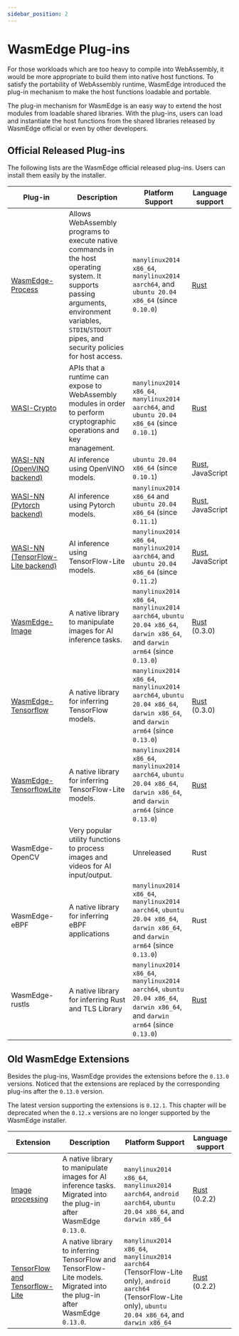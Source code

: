 ```yaml
---
sidebar_position: 2
---
```


# WasmEdge Plug-ins

For those workloads which are too heavy to compile into WebAssembly, it would be more appropriate to build them into native host functions. To satisfy the portability of WebAssembly runtime, WasmEdge introduced the plug-in mechanism to make the host functions loadable and portable.

The plug-in mechanism for WasmEdge is an easy way to extend the host modules from loadable shared libraries. With the plug-ins, users can load and instantiate the host functions from the shared libraries released by WasmEdge official or even by other developers.

## Official Released Plug-ins

The following lists are the WasmEdge official released plug-ins. Users can install them easily by the installer.

| Plug-in                                                                                                                          | Description                                                                                                                                                                                               | Platform Support                                                                                                             | Language support                                                       |
|----------------------------------------------------------------------------------------------------------------------------------|-----------------------------------------------------------------------------------------------------------------------------------------------------------------------------------------------------------|------------------------------------------------------------------------------------------------------------------------------|------------------------------------------------------------------------|
| [WasmEdge-Process](../../../contribute/source/plugin/process.md)                                                                 | Allows WebAssembly programs to execute native commands in the host operating system. It supports passing arguments, environment variables, `STDIN`/`STDOUT` pipes, and security policies for host access. | `manylinux2014 x86_64`, `manylinux2014 aarch64`, and `ubuntu 20.04 x86_64` (since `0.10.0`)                                  | [Rust](https://crates.io/crates/wasmedge_process_interface)            |
| [WASI-Crypto](https://github.com/WebAssembly/wasi-crypto)                                                                        | APIs that a runtime can expose to WebAssembly modules in order to perform cryptographic operations and key management.                                                                                    | `manylinux2014 x86_64`, `manylinux2014 aarch64`, and `ubuntu 20.04 x86_64` (since `0.10.1`)                                  | [Rust](https://crates.io/crates/wasi-crypto)                           |
| [WASI-NN](https://github.com/WebAssembly/wasi-nn) [(OpenVINO backend)](../../../develop/rust/wasinn/openvino.md)                 | AI inference using OpenVINO models.                                                                                                                                                                       | `ubuntu 20.04 x86_64` (since `0.10.1`)                                                                                       | [Rust](https://crates.io/crates/wasi-nn), JavaScript                   |
| [WASI-NN](https://github.com/WebAssembly/wasi-nn) [(Pytorch backend)](../../../develop/rust/wasinn/pytorch.md)                   | AI inference using Pytorch models.                                                                                                                                                                        | `manylinux2014 x86_64` and `ubuntu 20.04 x86_64` (since `0.11.1`)                                                            | [Rust](https://crates.io/crates/wasi-nn), JavaScript                   |
| [WASI-NN](https://github.com/WebAssembly/wasi-nn) [(TensorFlow-Lite backend)](../../../develop/rust/wasinn/tensorflow_lite.md)   | AI inference using TensorFlow-Lite models.                                                                                                                                                                | `manylinux2014 x86_64`, `manylinux2014 aarch64`, and `ubuntu 20.04 x86_64` (since `0.11.2`)                                  | [Rust](https://crates.io/crates/wasi-nn), JavaScript                   |
| [WasmEdge-Image](../../../contribute/source/plugin/image.md)                                                                     | A native library to manipulate images for AI inference tasks.                                                                                                                                             | `manylinux2014 x86_64`, `manylinux2014 aarch64`, `ubuntu 20.04 x86_64`, `darwin x86_64`, and `darwin arm64` (since `0.13.0`) | [Rust](https://crates.io/crates/wasmedge_tensorflow_interface) (0.3.0) |
| [WasmEdge-Tensorflow](../../../contribute/source/plugin/tensorflow.md)                                                           | A native library for inferring TensorFlow models.                                                                                                                                                         | `manylinux2014 x86_64`, `manylinux2014 aarch64`, `ubuntu 20.04 x86_64`, `darwin x86_64`, and `darwin arm64` (since `0.13.0`) | [Rust](https://crates.io/crates/wasmedge_tensorflow_interface) (0.3.0) |
| [WasmEdge-TensorflowLite](../../../contribute/source/plugin/tensorflowlite.md)                                                   | A native library for inferring TensorFlow-Lite models.                                                                                                                                                    | `manylinux2014 x86_64`, `manylinux2014 aarch64`, `ubuntu 20.04 x86_64`, `darwin x86_64`, and `darwin arm64` (since `0.13.0`) | [Rust](https://crates.io/crates/wasmedge_tensorflow_interface)         |
| WasmEdge-OpenCV                                                                                                                  | Very popular utility functions to process images and videos for AI input/output.                                                                                                                          | Unreleased                                                                                                                   | Rust                                                                   |
| WasmEdge-eBPF                                                                                                                    | A native library for inferring eBPF applications                                                                                                                                                          | `manylinux2014 x86_64`, `manylinux2014 aarch64`, `ubuntu 20.04 x86_64`, `darwin x86_64`, and `darwin arm64` (since `0.13.0`) | Rust                                                                   |
| WasmEdge-rustls                                                                                                                 | A native library for inferring Rust and TLS Library                                                                                                                                                       | `manylinux2014 x86_64`, `manylinux2014 aarch64`, `ubuntu 20.04 x86_64`, `darwin x86_64`, and `darwin arm64` (since `0.13.0`) | [Rust](https://crates.io/crates/wasmedge_rustls_api) |

## Old WasmEdge Extensions

Besides the plug-ins, WasmEdge provides the extensions before the `0.13.0` versions. Noticed that the extensions are replaced by the corresponding plug-ins after the `0.13.0` version.

The latest version supporting the extensions is `0.12.1`. This chapter will be deprecated when the `0.12.x` versions are no longer supported by the WasmEdge installer.

| Extension | Description | Platform Support | Language support |
| --- | --- | --- | --- |
| [Image processing](https://github.com/second-state/WasmEdge-image) | A native library to manipulate images for AI inference tasks. Migrated into the plug-in after WasmEdge `0.13.0`. | `manylinux2014 x86_64`, `manylinux2014 aarch64`, `android aarch64`, `ubuntu 20.04 x86_64`, and `darwin x86_64` | [Rust](https://crates.io/crates/wasmedge_tensorflow_interface) (0.2.2) |
| [TensorFlow and Tensorflow-Lite](https://github.com/second-state/WasmEdge-tensorflow) | A native library to inferring TensorFlow and TensorFlow-Lite models. Migrated into the plug-in after WasmEdge `0.13.0`. | `manylinux2014 x86_64`, `manylinux2014 aarch64` (TensorFlow-Lite only), `android aarch64` (TensorFlow-Lite only), `ubuntu 20.04 x86_64`, and `darwin x86_64` | [Rust](https://crates.io/crates/wasmedge_tensorflow_interface) (0.2.2) |
